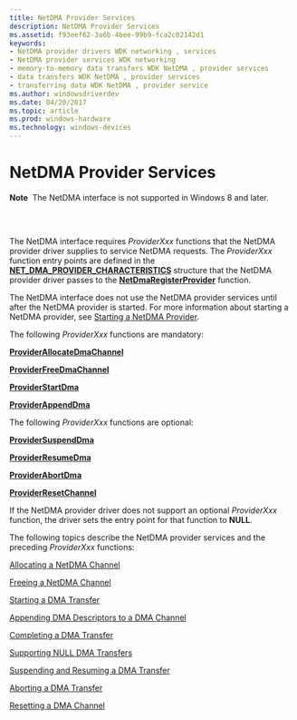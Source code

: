 ```yaml
---
title: NetDMA Provider Services
description: NetDMA Provider Services
ms.assetid: f93eef62-3a6b-4bee-99b9-fca2c02142d1
keywords:
- NetDMA provider drivers WDK networking , services
- NetDMA provider services WDK networking
- memory-to-memory data transfers WDK NetDMA , provider services
- data transfers WDK NetDMA , provider services
- transferring data WDK NetDMA , provider service
ms.author: windowsdriverdev
ms.date: 04/20/2017
ms.topic: article
ms.prod: windows-hardware
ms.technology: windows-devices
---
```


# NetDMA Provider Services


**Note**  The NetDMA interface is not supported in Windows 8 and later.

 

## <a href="" id="ddk-netdma-provider-services-ng"></a>


The NetDMA interface requires *ProviderXxx* functions that the NetDMA provider driver supplies to service NetDMA requests. The *ProviderXxx* function entry points are defined in the [**NET\_DMA\_PROVIDER\_CHARACTERISTICS**](https://msdn.microsoft.com/library/windows/hardware/ff568738) structure that the NetDMA provider driver passes to the [**NetDmaRegisterProvider**](https://msdn.microsoft.com/library/windows/hardware/ff568336) function.

The NetDMA interface does not use the NetDMA provider services until after the NetDMA provider is started. For more information about starting a NetDMA provider, see [Starting a NetDMA Provider](starting-a-netdma-provider.md).

The following *ProviderXxx* functions are mandatory:

[**ProviderAllocateDmaChannel**](https://msdn.microsoft.com/library/windows/hardware/ff570393)

[**ProviderFreeDmaChannel**](https://msdn.microsoft.com/library/windows/hardware/ff570398)

[**ProviderStartDma**](https://msdn.microsoft.com/library/windows/hardware/ff570404)

[**ProviderAppendDma**](https://msdn.microsoft.com/library/windows/hardware/ff570394)

The following *ProviderXxx* functions are optional:

[**ProviderSuspendDma**](https://msdn.microsoft.com/library/windows/hardware/ff570405)

[**ProviderResumeDma**](https://msdn.microsoft.com/library/windows/hardware/ff570401)

[**ProviderAbortDma**](https://msdn.microsoft.com/library/windows/hardware/ff570392)

[**ProviderResetChannel**](https://msdn.microsoft.com/library/windows/hardware/ff570400)

If the NetDMA provider driver does not support an optional *ProviderXxx* function, the driver sets the entry point for that function to **NULL**.

The following topics describe the NetDMA provider services and the preceding *ProviderXxx* functions:

[Allocating a NetDMA Channel](allocating-a-netdma-channel.md)

[Freeing a NetDMA Channel](freeing-a-netdma-channel.md)

[Starting a DMA Transfer](starting-a-dma-transfer.md)

[Appending DMA Descriptors to a DMA Channel](appending-dma-descriptors-to-a-dma-channel.md)

[Completing a DMA Transfer](completing-a-dma-transfer.md)

[Supporting NULL DMA Transfers](supporting-null-dma-transfers.md)

[Suspending and Resuming a DMA Transfer](suspending-and-resuming-a-dma-transfer.md)

[Aborting a DMA Transfer](aborting-a-dma-transfer.md)

[Resetting a DMA Channel](resetting-a-dma-channel.md)

 

 





